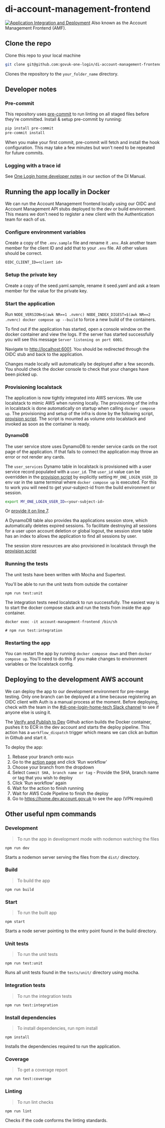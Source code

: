 # di-account-management-frontend

[![Application Integration and Deployment](https://github.com/govuk-one-login/di-account-management-frontend/actions/workflows/main.yml/badge.svg)](https://github.com/govuk-one-login/di-account-management-frontend/actions/workflows/main.yml)
Also known as the Account Management Frontend (AMF).

## Clone the repo

Clone this repo to your local machine

```bash
git clone git@github.com:govuk-one-login/di-account-management-frontend.git ./your_folder_name
```

Clones the repository to the `your_folder_name` directory.

## Developer notes

### Pre-commit

This repository uses [pre-commit](https://pre-commit.com/) to run linting on all staged files before they're committed.
Install & setup pre-commit by running:

```bash
pip install pre-commit
pre-commit install
```

When you make your first commit, pre-commit will fetch and install the hook configuration.
This may take a few minutes but won't need to be repeated for future commits.

### Logging with a trace id

See [One Login home developer notes](https://team-manual.account.gov.uk/teams/home-team/) in our section of the DI Manual.

## Running the app locally in Docker

We can run the Account Management frontend locally using our OIDC and Account Management API stubs deployed to the dev or build environment.
This means we don't need to register a new client with the Authentication team for each of us.

### Configure environment variables

Create a copy of the `.env.sample` file and rename it `.env`.
Ask another team member for the client ID and add that to your `.env` file.
All other values should be correct.

```
OIDC_CLIENT_ID=<client id>
```

### Setup the private key

Create a copy of the seed.yaml.sample, rename it seed.yaml and ask a team member for the value for the private key.

### Start the application

Run `NODE_VERSION=$(awk NR==1 .nvmrc) NODE_INDEX_DIGEST=$(awk NR==2 .nvmrc) docker compose up --build` to force a new build of the containers.

To find out if the application has started, open a console window on the docker container and view the logs. If the server has started successfully you will see this message `Server listening on port 6001`.

Navigate to [http://localhost:6001](http://localhost:6001). You should be redirected through the OIDC stub and back to the application.

Changes made locally will automatically be deployed after a few seconds. You should check the docker console to check that your changes have been picked up.

### Provisioning localstack

The application is now tightly integrated into AWS services.
We use localstack to mimic AWS when running locally.
The provisioning of the infra in localstack is done automatically on startup when calling `docker compose up`.
The provisioning and setup of the infra is done by the following script,
[provision script](https://github.com/govuk-one-login/di-account-management-frontend/tree/main/docs/localstack/provision.sh).
The script is mounted as volume onto localstack and invoked as soon as the container is ready.

#### DynamoDB

The user service store uses DynamoDB to render service cards on the root page of the application.
If that fails to connect the application may throw an error or not render any cards.

The `user_services` Dynamo table in localstack is provisioned with a user service record populated with a `user_id`.
The `user_id` value can be overridden in the
[provision script](https://github.com/govuk-one-login/di-account-management-frontend/tree/main/docs/localstack/provision.sh)
by explicitly setting `MY_ONE_LOGIN_USER_ID` env var in the same terminal where `docker compose up` is executed.
For this to work you will need to get your-subject-id from the build environment or session.

```bash
export MY_ONE_LOGIN_USER_ID=<your-subject-id>
```

Or [provide it on line 7](https://github.com/govuk-one-login/di-account-management-frontend/tree/main/docs/localstack/provision.sh#L7).

A DynamoDB table also provides tha applications session store, which automatically deletes expired sessions.
To facilitate destroying all sessions for a user upon account deletion or global logout,
the session store table has an index to allows the application to find all sessions by user.

The session store resources are also provisioned in localstack through the
[provision script](https://github.com/govuk-one-login/di-account-management-frontend/tree/main/docs/localstack/provision.sh)

### Running the tests

The unit tests have been written with Mocha and Supertest.

You'll be able to run the unit tests from outside the container

```shell
npm run test:unit
```

The integration tests need localstack to run successfully.
The easiest way is to start the docker compose stack and run the tests from inside the app container.

```shell script
docker exec -it account-management-frontend /bin/sh

# npm run test:integration
```

### Restarting the app

You can restart the app by running `docker compose down` and then `docker compose up`.
You'll need to do this if you make changes to environment variables or the localstack config.

## Deploying to the development AWS account

We can deploy the app to our development environment for pre-merge testing.
Only one branch can be deployed at a time because registering an OIDC client with Auth is a manual process at the moment.
Before deploying, check with the team in the [#di-one-login-home-tech Slack channel](https://gds.slack.com/archives/C011Y5SAY3U) to see if anyone else is using it.

The [Verify and Publish to Dev](https://github.com/govuk-one-login/di-account-management-frontend/actions/workflows/on-manual-publish-to-dev.yml) Github action builds the Docker container, pushes it to ECR in the dev account and starts the deploy pipeline.
This action has a `workflow_dispatch` trigger which means we can click an button in Github and start it.

To deploy the app:

1. Rebase your branch onto `main`
2. Go to the [action page](https://github.com/govuk-one-login/di-account-management-frontend/actions/workflows/on-manual-publish-to-dev.yml) and click 'Run workflow'
3. Choose your branch from the dropdown
4. Select `Commit SHA, branch name or tag` - Provide the SHA, branch name or tag that you wish to deploy
5. Click 'Run workflow' again
6. Wait for the action to finish running
7. Wait for AWS Code Pipeline to finish the deploy
8. Go to https://home.dev.account.gov.uk to see the app (VPN required)

## Other useful npm commands

### Development

> To run the app in development mode with nodemon watching the files

```shell script
npm run dev
```

Starts a nodemon server serving the files from the `dist/`
directory.

### Build

> To build the app

```shell script
npm run build
```

### Start

> To run the built app

```shell script
npm start
```

Starts a node server pointing to the entry point found in
the build directory.

### Unit tests

> To run the unit tests

```shell script
npm run test:unit
```

Runs all unit tests found in the `tests/unit/` directory
using mocha.

### Integration tests

> To run the integration tests

```shell script
npm run test:integration
```

### Install dependencies

> To install dependencies, run npm install

```shell script
npm install
```

Installs the dependencies required to run the application.

### Coverage

> To get a coverage report

```shell script
npm run test:coverage
```

### Linting

> To run lint checks

```shell script
npm run lint
```

Checks if the code conforms the linting standards.
